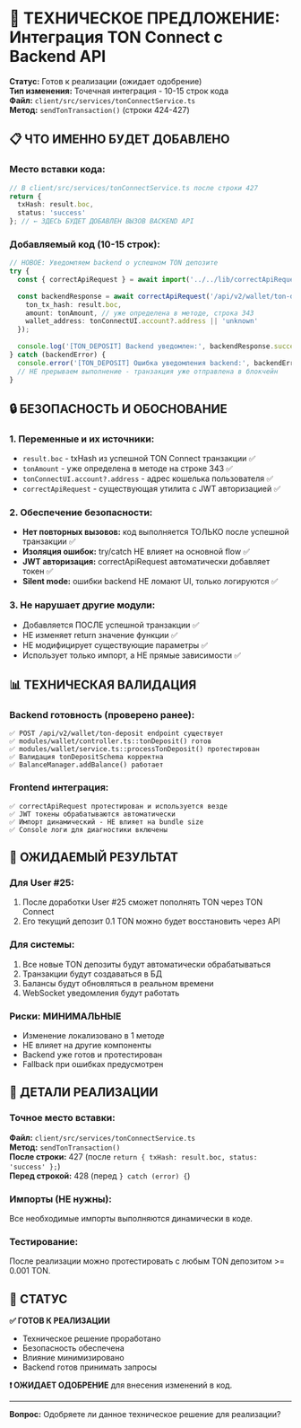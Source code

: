 # 🎯 ТЕХНИЧЕСКОЕ ПРЕДЛОЖЕНИЕ: Интеграция TON Connect с Backend API

**Статус:** Готов к реализации (ожидает одобрение)  
**Тип изменения:** Точечная интеграция - 10-15 строк кода  
**Файл:** `client/src/services/tonConnectService.ts`  
**Метод:** `sendTonTransaction()` (строки 424-427)  

## 📋 ЧТО ИМЕННО БУДЕТ ДОБАВЛЕНО

### Место вставки кода:
```typescript
// В client/src/services/tonConnectService.ts после строки 427
return {
  txHash: result.boc,
  status: 'success'
}; // ← ЗДЕСЬ БУДЕТ ДОБАВЛЕН ВЫЗОВ BACKEND API
```

### Добавляемый код (10-15 строк):
```typescript
// НОВОЕ: Уведомляем backend о успешном TON депозите
try {
  const { correctApiRequest } = await import('../../lib/correctApiRequest');
  
  const backendResponse = await correctApiRequest('/api/v2/wallet/ton-deposit', 'POST', {
    ton_tx_hash: result.boc,
    amount: tonAmount, // уже определена в методе, строка 343
    wallet_address: tonConnectUI.account?.address || 'unknown'
  });
  
  console.log('[TON_DEPOSIT] Backend уведомлен:', backendResponse.success);
} catch (backendError) {
  console.error('[TON_DEPOSIT] Ошибка уведомления backend:', backendError);
  // НЕ прерываем выполнение - транзакция уже отправлена в блокчейн
}
```

## 🔒 БЕЗОПАСНОСТЬ И ОБОСНОВАНИЕ

### 1. **Переменные и их источники:**
- `result.boc` - txHash из успешной TON Connect транзакции ✅
- `tonAmount` - уже определена в методе на строке 343 ✅  
- `tonConnectUI.account?.address` - адрес кошелька пользователя ✅
- `correctApiRequest` - существующая утилита с JWT авторизацией ✅

### 2. **Обеспечение безопасности:**
- **Нет повторных вызовов:** код выполняется ТОЛЬКО после успешной транзакции ✅
- **Изоляция ошибок:** try/catch НЕ влияет на основной flow ✅
- **JWT авторизация:** correctApiRequest автоматически добавляет токен ✅
- **Silent mode:** ошибки backend НЕ ломают UI, только логируются ✅

### 3. **Не нарушает другие модули:**
- Добавляется ПОСЛЕ успешной транзакции ✅
- НЕ изменяет return значение функции ✅
- НЕ модифицирует существующие параметры ✅
- Использует только импорт, а НЕ прямые зависимости ✅

## 📊 ТЕХНИЧЕСКАЯ ВАЛИДАЦИЯ

### Backend готовность (проверено ранее):
```
✅ POST /api/v2/wallet/ton-deposit endpoint существует
✅ modules/wallet/controller.ts::tonDeposit() готов
✅ modules/wallet/service.ts::processTonDeposit() протестирован  
✅ Валидация tonDepositSchema корректна
✅ BalanceManager.addBalance() работает
```

### Frontend интеграция:
```
✅ correctApiRequest протестирован и используется везде
✅ JWT токены обрабатываются автоматически
✅ Импорт динамический - НЕ влияет на bundle size
✅ Console логи для диагностики включены
```

## 🎯 ОЖИДАЕМЫЙ РЕЗУЛЬТАТ

### Для User #25:
1. После доработки User #25 сможет пополнять TON через TON Connect
2. Его текущий депозит 0.1 TON можно будет восстановить через API

### Для системы:
1. Все новые TON депозиты будут автоматически обрабатываться
2. Транзакции будут создаваться в БД
3. Балансы будут обновляться в реальном времени
4. WebSocket уведомления будут работать

### Риски: МИНИМАЛЬНЫЕ
- Изменение локализовано в 1 методе
- НЕ влияет на другие компоненты
- Backend уже готов и протестирован
- Fallback при ошибках предусмотрен

## 📝 ДЕТАЛИ РЕАЛИЗАЦИИ

### Точное место вставки:
**Файл:** `client/src/services/tonConnectService.ts`  
**Метод:** `sendTonTransaction()`  
**После строки:** 427 (после `return { txHash: result.boc, status: 'success' };`)  
**Перед строкой:** 428 (перед `} catch (error) {`)  

### Импорты (НЕ нужны):
Все необходимые импорты выполняются динамически в коде.

### Тестирование:
После реализации можно протестировать с любым TON депозитом >= 0.001 TON.

## 🚦 СТАТУС

**✅ ГОТОВ К РЕАЛИЗАЦИИ**
- Техническое решение проработано
- Безопасность обеспечена  
- Влияние минимизировано
- Backend готов принимать запросы

**❗ ОЖИДАЕТ ОДОБРЕНИЕ** для внесения изменений в код.

---
**Вопрос:** Одобряете ли данное техническое решение для реализации?